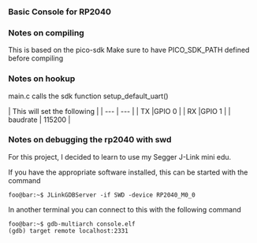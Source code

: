 ### Basic Console for RP2040


### Notes on compiling
This is based on the pico-sdk
Make sure to have PICO_SDK_PATH defined before compiling

### Notes on hookup
main.c calls the sdk function setup_default_uart()

| This will set the following |
| --- | --- |
| TX |GPIO 0 |
| RX |GPIO 1 |
| baudrate | 115200 |

### Notes on debugging the rp2040 with swd
For this project, I decided to learn to use my Segger J-Link mini edu.

If you have the appropriate software installed, this can be started with the command
```console
foo@bar:~$ JLinkGDBServer -if SWD -device RP2040_M0_0
```

In another terminal you can connect to this with the following command

```console
foo@bar:~$ gdb-multiarch console.elf
(gdb) target remote localhost:2331
```
